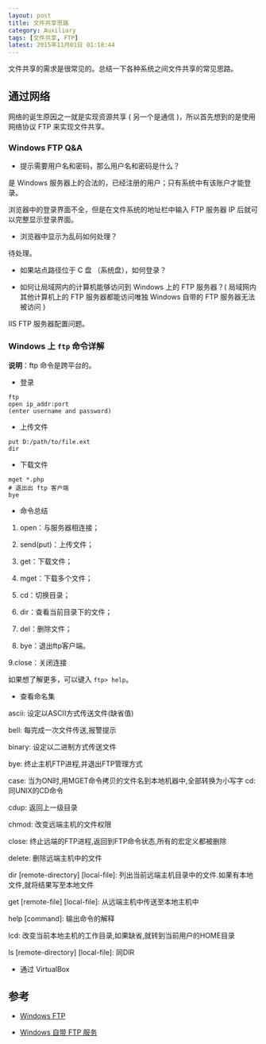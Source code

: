 ```yaml
---
layout: post
title: 文件共享思路
category: Auxiliary
tags: [文件共享, FTP]
latest: 2015年11月01日 01:18:44
---
```


文件共享的需求是很常见的。总结一下各种系统之间文件共享的常见思路。

通过网络
-

网络的诞生原因之一就是实现资源共享 ( 另一个是通信 )，所以首先想到的是使用网络协议 FTP 来实现文件共享。

<!-- break -->

### **Windows FTP Q&A**

- 提示需要用户名和密码，那么用户名和密码是什么？

是 Windows 服务器上的合法的，已经注册的用户；只有系统中有该账户才能登录。

浏览器中的登录界面不全，但是在文件系统的地址栏中输入 FTP 服务器 IP 后就可以完整显示登录界面。

- 浏览器中显示为乱码如何处理？

待处理。

- 如果站点路径位于 C 盘 （系统盘），如何登录？

- 如何让局域网内的计算机能够访问到 Windows 上的 FTP 服务器？( 局域网内其他计算机上的 FTP 服务器都能访问唯独 Windows 自带的 FTP 服务器无法被访问 )

IIS FTP 服务器配置问题。

### **Windows 上 `ftp` 命令详解**

**说明**：ftp 命令是跨平台的。

- 登录

```
ftp
open ip_addr:port
(enter username and password)
```

- 上传文件

```
put D:/path/to/file.ext
dir
```

- 下载文件

```
mget *.php
# 退出出 ftp 客户端
bye
```

- 命令总结

1. open：与服务器相连接；

2. send(put)：上传文件；

3. get：下载文件；

4. mget：下载多个文件；

5. cd：切换目录；

6. dir：查看当前目录下的文件；

7. del：删除文件；

8. bye：退出ftp客户端。

9.close：关闭连接

如果想了解更多，可以键入 `ftp> help`。

- 查看命名集

ascii: 设定以ASCII方式传送文件(缺省值)

bell: 每完成一次文件传送,报警提示

binary: 设定以二进制方式传送文件

bye: 终止主机FTP进程,并退出FTP管理方式

case: 当为ON时,用MGET命令拷贝的文件名到本地机器中,全部转换为小写字
cd: 同UNIX的CD命令

cdup: 返回上一级目录

chmod: 改变远端主机的文件权限

close: 终止远端的FTP进程,返回到FTP命令状态,所有的宏定义都被删除

delete: 删除远端主机中的文件

dir [remote-directory] [local-file]: 列出当前远端主机目录中的文件.如果有本地文件,就将结果写至本地文件

get [remote-file] [local-file]: 从远端主机中传送至本地主机中

help [command]: 输出命令的解释

lcd: 改变当前本地主机的工作目录,如果缺省,就转到当前用户的HOME目录

ls [remote-directory] [local-file]: 同DIR

- 通过 VirtualBox 

参考
-

+ [Windows FTP](https://technet.microsoft.com/zh-CN/library/hh831655.aspx)

+ [Windows 自带 FTP 服务](http://jingyan.baidu.com/album/455a9950e1e2fba167277862.html?picindex=4)